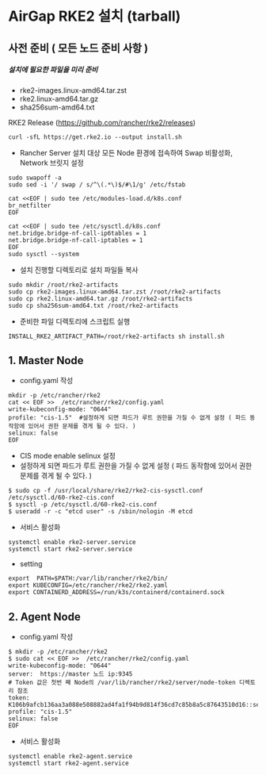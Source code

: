 # AirGap RKE2 설치 (tarball)
## 사전 준비 ( 모든 노드 준비 사항 )
##### 설치에 필요한 파일을 미리 준비

- rke2-images.linux-amd64.tar.zst
- rke2.linux-amd64.tar.gz
- sha256sum-amd64.txt

RKE2 Release (https://github.com/rancher/rke2/releases)
```
curl -sfL https://get.rke2.io --output install.sh
 ```

- Rancher Server 설치 대상 모든 Node 환경에 접속하여 Swap 비활성화, Network 브릿지 설정
```
sudo swapoff -a
sudo sed -i '/ swap / s/^\(.*\)$/#\1/g' /etc/fstab

cat <<EOF | sudo tee /etc/modules-load.d/k8s.conf
br_netfilter
EOF

cat <<EOF | sudo tee /etc/sysctl.d/k8s.conf
net.bridge.bridge-nf-call-ip6tables = 1
net.bridge.bridge-nf-call-iptables = 1
EOF
sudo sysctl --system
```
- 설치 진행할 디렉토리로 설치 파일들 복사
```
sudo mkdir /root/rke2-artifacts
sudo cp rke2-images.linux-amd64.tar.zst /root/rke2-artifacts
sudo cp rke2.linux-amd64.tar.gz /root/rke2-artifacts
sudo cp sha256sum-amd64.txt /root/rke2-artifacts
```
- 준비한 파일 디렉토리에 스크립트 실행
```
INSTALL_RKE2_ARTIFACT_PATH=/root/rke2-artifacts sh install.sh
```

## 1. Master Node

- config.yaml 작성
```
mkdir -p /etc/rancher/rke2
cat << EOF >>  /etc/rancher/rke2/config.yaml
write-kubeconfig-mode: "0644"
profile: "cis-1.5"  #설정하게 되면 파드가 루트 권한을 가질 수 없게 설정 ( 파드 동작함에 있어서 권한 문제를 겪게 될 수 있다. )
selinux: false
EOF
```
- CIS mode enable selinux 설정
- 설정하게 되면 파드가 루트 권한을 가질 수 없게 설정 ( 파드 동작함에 있어서 권한 문제를 겪게 될 수 있다. )
```
$ sudo cp -f /usr/local/share/rke2/rke2-cis-sysctl.conf /etc/sysctl.d/60-rke2-cis.conf
$ sysctl -p /etc/sysctl.d/60-rke2-cis.conf
$ useradd -r -c "etcd user" -s /sbin/nologin -M etcd
```

- 서비스 활성화
```
systemctl enable rke2-server.service
systemctl start rke2-server.service
```
- setting
```
export  PATH=$PATH:/var/lib/rancher/rke2/bin/
export KUBECONFIG=/etc/rancher/rke2/rke2.yaml
export CONTAINERD_ADDRESS=/run/k3s/containerd/containerd.sock
```

## 2. Agent Node
- config.yaml 작성
```
$ mkdir -p /etc/rancher/rke2
$ sudo cat << EOF >>  /etc/rancher/rke2/config.yaml
write-kubeconfig-mode: "0644"
server:  https://master 노드 ip:9345
# Token 값은 첫번 째 Node의 /var/lib/rancher/rke2/server/node-token 디렉토리 참조
token:  K106b9afcb136aa3a088e508882ad4fa1f94b9d814f36cd7c85b8a5c87643510d16::server:ca24fd2bebf3d41ec7c180cceb3b2768 
profile: "cis-1.5"
selinux: false
EOF
```

- 서비스 활성화
```
systemctl enable rke2-agent.service
systemctl start rke2-agent.service
```
